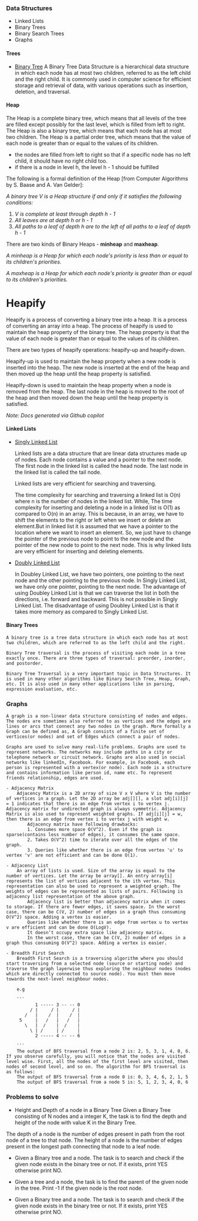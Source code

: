 ### Data Structures

- Linked Lists
- Binary Trees
- Binary Search Trees
- Graphs

#### Trees

- [Binary Tree]()
  A Binary Tree Data Structure is a hierarchical data structure in which each node has at most two children, referred to as the left child and the right child. It is commonly used in computer science for efficient storage and retrieval of data, with various operations such as insertion, deletion, and traversal.

#### Heap

The Heap is a complete binary tree, which means that all levels of the tree are filled except possibly for the last level, which is filled from left to right. The Heap is also a binary tree, which means that each node has at most two children. The Heap is a partial order tree, which means that the value of each node is greater than or equal to the values of its children.

- the nodes are filled from left to right so that if a specific node has no left child, it should have no right child too.
- if there is a node in level h, the level h - 1 should be fulfilled

The following is a formal definition of the Heap [from Computer Algorithms by S. Baase and A. Van Gelder]:

_A binary tree V is a Heap structure if and only if it satisfies the following conditions:_

1. _V is complete at least through depth h - 1_
2. _All leaves are at depth h or h - 1_
3. _All paths to a leaf of depth h are to the left of all paths to a leaf of depth h - 1_

There are two kinds of Binary Heaps - **minheap** and **maxheap**.

_A minheap is a Heap for which each node's priority is less than or equal to its children's priorities._

_A maxheap is a Heap for which each node's priority is greater than or equal to its children's priorities._

# Heapify

Heapify is a process of converting a binary tree into a heap. It is a process of converting an array into a heap. The process of heapify is used to maintain the heap property of the binary tree. The heap property is that the value of each node is greater than or equal to the values of its children.

There are two types of heapify operations: heapify-up and heapify-down.

Heapify-up is used to maintain the heap property when a new node is inserted into the heap. The new node is inserted at the end of the heap and then moved up the heap until the heap property is satisfied.

Heapify-down is used to maintain the heap property when a node is removed from the heap. The last node in the heap is moved to the root of the heap and then moved down the heap until the heap property is satisfied.

_Note: Docs generated via Github copilot_

#### Linked Lists

- [Singly Linked List](singly_linked_list.md)

  Linked lists are a data structure that are linear data structures made up of nodes. Each node contains a value and a pointer to the next node. The first node in the linked list is called the head node. The last node in the linked list is called the tail node.

  Linked lists are very efficient for searching and traversing.

  The time complexity for searching and traversing a linked list is O(n) where n is the number of nodes in the linked list. While, The time complexity for inserting and deleting a node in a linked list is O(1) as compared to O(n) in an array. This is because, in an array, we have to shift the elements to the right or left when we insert or delete an element.But in linked list it is assumed that we have a pointer to the location where we want to insert an element. So, we just have to change the pointer of the previous node to point to the new node and the pointer of the new node to point to the next node. This is why linked lists are very efficient for inserting and deleting elements.

- [Doubly Linked List](doubly_linked_list.md)

  In Doubley Linked List, we have two pointers, one pointing to the next node and the other pointing to the previous node.
  In Singly Linked List, we have only one pointer, pointing to the next node.
  The advantage of using Doubley Linked List is that we can traverse the list in both the directions, i.e. forward and backward. This is not possible in Singly Linked List.
  The disadvantage of using Doubley Linked List is that it takes more memory as compared to Singly Linked List.

#### Binary Trees

    A binary tree is a tree data structure in which each node has at most two children, which are referred to as the left child and the right.

    Binary Tree traversal is the process of visiting each node in a tree exactly once. There are three types of traversal: preorder, inorder, and postorder.

    Binary Tree Traversal is a very important topic in Data Structures. It is used in many other algorithms like Binary Search Tree, Heap, Graph, etc. It is also used in many other applications like in parsing, expression evaluation, etc.

### Graphs

    A graph is a non-linear data structure consisting of nodes and edges. The nodes are sometimes also referred to as vertices and the edges are lines or arcs that connect any two nodes in the graph. More formally a Graph can be defined as, A Graph consists of a finite set of vertices(or nodes) and set of Edges which connect a pair of nodes.

    Graphs are used to solve many real-life problems. Graphs are used to represent networks. The networks may include paths in a city or telephone network or circuit network. Graphs are also used in social networks like linkedIn, Facebook. For example, in Facebook, each person is represented with a vertex(or node). Each node is a structure and contains information like person id, name etc. To represent friends relationship, edges are used.

    - Adjacency Matrix
        Adjacency Matrix is a 2D array of size V x V where V is the number of vertices in a graph. Let the 2D array be adj[][], a slot adj[i][j] = 1 indicates that there is an edge from vertex i to vertex j. Adjacency matrix for undirected graph is always symmetric. Adjacency Matrix is also used to represent weighted graphs. If adj[i][j] = w, then there is an edge from vertex i to vertex j with weight w.
            Adjacency matrix have following drawbacks:
            1. Consumes more space O(V^2). Even if the graph is sparse(contains less number of edges), it consumes the same space.
            2. Takes O(V^2) time to iterate over all the edges of the graph.
            3. Queries like whether there is an edge from vertex 'u' to vertex 'v' are not efficient and can be done O(1).

    - Adjacency List
        An array of lists is used. Size of the array is equal to the number of vertices. Let the array be array[]. An entry array[i] represents the list of vertices adjacent to the ith vertex. This representation can also be used to represent a weighted graph. The weights of edges can be represented as lists of pairs. Following is adjacency list representation of the above graph.
            Adjacency list is better than adjacency matrix when it comes to storage. If there are fewer edges, it saves space. In the worst case, there can be C(V, 2) number of edges in a graph thus consuming O(V^2) space. Adding a vertex is easier.
            Queries like whether there is an edge from vertex u to vertex v are efficient and can be done O(LogV).
            It doesn’t occupy extra space like adjacency matrix.
            In the worst case, there can be C(V, 2) number of edges in a graph thus consuming O(V^2) space. Adding a vertex is easier.

    - Breadth First Search
        Breadth First Search is a traversing algorithm where you should start traversing from a selected node (source or starting node) and traverse the graph layerwise thus exploring the neighbour nodes (nodes which are directly connected to source node). You must then move towards the next-level neighbour nodes.

        e.g

        ```
               1 ----- 3 -- -- 0
             / |     / |     / |
           /   |    /  |    /  |
         5     |   /   |   /   |
           \   |  /    |  /    |
             \ | /     | /     |
               2 ----- 4 -- -- 6

        ```
        The output of BFS traversal from a node 2 is: 2, 5, 3, 1, 4, 0, 6. If you observe carefully, you will notice that the nodes are visited level wise. First, all the nodes of the first level are visited, then nodes of second level, and so on. The algorithm for BFS traversal is as follows:
        The output of BFS traversal from a node 0 is: 0, 3, 4, 6, 2, 1, 5
        The output of BFS traversal from a node 5 is: 5, 1, 2, 3, 4, 0, 6

### Problems to solve

- Height and Depth of a node in a Binary Tree
  Given a Binary Tree consisting of N nodes and a integer K, the task is to find the depth and height of the node with value K in the Binary Tree.

The depth of a node is the number of edges present in path from the root node of a tree to that node.
The height of a node is the number of edges present in the longest path connecting that node to a leaf node.

- Given a Binary tree and a node. The task is to search and check if the given node exists in the binary tree or not. If it exists, print YES otherwise print NO.

- Given a tree and a node, the task is to find the parent of the given node in the tree. Print -1 if the given node is the root node.

- Given a Binary tree and a node. The task is to search and check if the given node exists in the binary tree or not. If it exists, print YES otherwise print NO.
